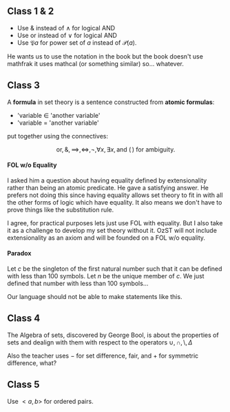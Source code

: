 
## Class 1 & 2
- Use $\&$ instead of $\wedge$ for logical AND
- Use $\text{or}$ instead of $\vee$ for logical AND
- Use $\mathfrak Pa$ for power set of $a$ instead of $\mathcal P(a)$.

He wants us to use the notation in the book but the book doesn't use mathfrak it uses mathcal (or something similar) so... whatever.

## Class 3

A **formula** in set theory is a sentence constructed from **atomic formulas**:

- 'variable $\in$ 'another variable'
- 'variable $=$ 'another variable'

put together using the connectives:

$$ \text{or}, \&, \implies, \iff, \neg, \forall x,\exists x, \text{and } (\,) \text{ for ambiguity.}$$

#### FOL w/o Equality
I asked him a question about having equality defined by extensionality rather than being an atomic predicate. He gave a satisfying answer. He prefers not doing this since having equality allows set theory to fit in with all the other forms of logic which have equality. It also means we don't have to prove things like the substitution rule.

I agree, for practical purposes lets just use FOL with equality. But I also take it as a challenge to develop my set theory without it. OzST will not include extensionality as an axiom and will be founded on a FOL w/o equality.

#### Paradox
Let $c$ be the singleton of the first natural number such that it can be defined with less than 100 symbols. Let $n$ be the unique member of $c$. We just defined that number with less than 100 symbols...

Our language should not be able to make statements like this.

## Class 4
The Algebra of sets, discovered by George Bool, is about the properties of sets and dealign with them with respect to the operators $\cup,\cap,\setminus,\Delta$


Also the teacher uses $-$ for set difference, fair, and $+$ for symmetric difference, what?

## Class 5
Use $<a,b>$ for ordered pairs.